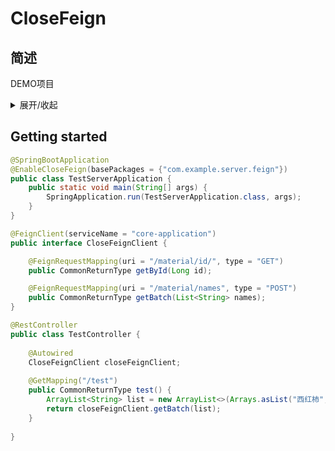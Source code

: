 # CloseFeign

## 简述
DEMO项目
<details><summary>展开/收起</summary>

缘由是前天在刷知乎的时候看到这样一个问题：为什么说Feign是伪RPC？https://www.zhihu.com/question/298707085 有些评论里的回答过于逆天，总是在拿传输层TCP协议和应用层HTTP协议比较

首先说明个人观点，我认为Feign就是RPC框架，因为在用法上它和Dubbo，Montan等RPC框架无异，都是不需要关注接口的具体实现即可完成远程调用，正巧最近在改之前写的RPC框架bug，那个是自定义应用层协议使用Netty构建了客户端和服务端进行通信，所以我就在想试试写一下Feign这种以访问对方暴露出HTTP REST接口的方式远程调用的框架，原理和之前写的基本没区别：


本质上都是告知对方要执行哪个方法，什么参数，对方执行完后返回结果，简述过程：向IOC容器中注入带有注解的接口对象(动态代理生成)，当执行bean的方法时会触发代理对象的Invoke()方法向远端发送请求，然后返回结果，这样就对于使用者屏蔽了服务发现和网络通信的细节，让使用者像调用本地接口一样简单。

正好最近在改之前写的自定义应用层协议RPC的各种bug，用Netty构建服务端，客户端实现双方通信写麻了，而像Feign这种使用HttpClient发送请求太方便了，所以写个小demo，由于不知道这个框架叫什么，众所周知SpringCloud有个组件叫OpenFeign，所以就叫CloseFeign了（狗头）
</details>

## Getting started

```java
@SpringBootApplication
@EnableCloseFeign(basePackages = {"com.example.server.feign"})
public class TestServerApplication {
    public static void main(String[] args) {
        SpringApplication.run(TestServerApplication.class, args);
    }
}
```

```java
@FeignClient(serviceName = "core-application")
public interface CloseFeignClient {

    @FeignRequestMapping(uri = "/material/id/", type = "GET")
    public CommonReturnType getById(Long id);

    @FeignRequestMapping(uri = "/material/names", type = "POST")
    public CommonReturnType getBatch(List<String> names);
}
```
```java
@RestController
public class TestController {
    
    @Autowired
    CloseFeignClient closeFeignClient;
    
    @GetMapping("/test")
    public CommonReturnType test() {
        ArrayList<String> list = new ArrayList<>(Arrays.asList("西红柿", "玉米"));
        return closeFeignClient.getBatch(list);
    }
    
}
```

